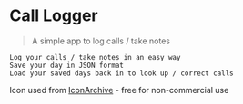 # Call Logger
> A simple app to log calls / take notes

```
Log your calls / take notes in an easy way
Save your day in JSON format
Load your saved days back in to look up / correct calls
```

Icon used from [IconArchive](https://iconarchive.com/show/polygon-icons-by-graphicloads/call-rejected-icon.html) - free for non-commercial use
